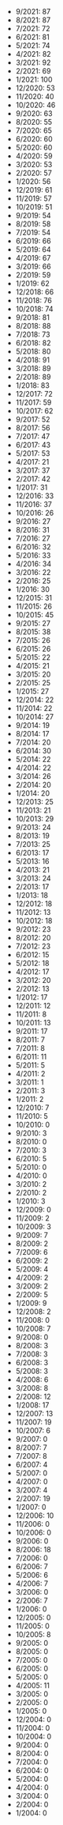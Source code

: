 *  9/2021: 87
*  8/2021: 87
*  7/2021: 72
*  6/2021: 81
*  5/2021: 74
*  4/2021: 82
*  3/2021: 92
*  2/2021: 69
*  1/2021: 100
*  12/2020: 53
*  11/2020: 40
*  10/2020: 46
*  9/2020: 63
*  8/2020: 55
*  7/2020: 65
*  6/2020: 60
*  5/2020: 60
*  4/2020: 59
*  3/2020: 53
*  2/2020: 57
*  1/2020: 56
*  12/2019: 61
*  11/2019: 57
*  10/2019: 51
*  9/2019: 54
*  8/2019: 58
*  7/2019: 54
*  6/2019: 66
*  5/2019: 64
*  4/2019: 67
*  3/2019: 66
*  2/2019: 59
*  1/2019: 62
*  12/2018: 66
*  11/2018: 76
*  10/2018: 74
*  9/2018: 81
*  8/2018: 88
*  7/2018: 73
*  6/2018: 82
*  5/2018: 80
*  4/2018: 91
*  3/2018: 89
*  2/2018: 89
*  1/2018: 83
*  12/2017: 72
*  11/2017: 59
*  10/2017: 62
*  9/2017: 52
*  8/2017: 56
*  7/2017: 47
*  6/2017: 43
*  5/2017: 53
*  4/2017: 21
*  3/2017: 37
*  2/2017: 42
*  1/2017: 31
*  12/2016: 33
*  11/2016: 37
*  10/2016: 26
*  9/2016: 27
*  8/2016: 31
*  7/2016: 27
*  6/2016: 32
*  5/2016: 33
*  4/2016: 34
*  3/2016: 22
*  2/2016: 25
*  1/2016: 30
*  12/2015: 31
*  11/2015: 26
*  10/2015: 45
*  9/2015: 27
*  8/2015: 38
*  7/2015: 26
*  6/2015: 26
*  5/2015: 22
*  4/2015: 21
*  3/2015: 20
*  2/2015: 25
*  1/2015: 27
*  12/2014: 22
*  11/2014: 22
*  10/2014: 27
*  9/2014: 19
*  8/2014: 17
*  7/2014: 20
*  6/2014: 30
*  5/2014: 22
*  4/2014: 22
*  3/2014: 26
*  2/2014: 20
*  1/2014: 20
*  12/2013: 25
*  11/2013: 21
*  10/2013: 29
*  9/2013: 24
*  8/2013: 19
*  7/2013: 25
*  6/2013: 17
*  5/2013: 16
*  4/2013: 21
*  3/2013: 24
*  2/2013: 17
*  1/2013: 18
*  12/2012: 18
*  11/2012: 13
*  10/2012: 18
*  9/2012: 23
*  8/2012: 20
*  7/2012: 23
*  6/2012: 15
*  5/2012: 18
*  4/2012: 17
*  3/2012: 20
*  2/2012: 13
*  1/2012: 17
*  12/2011: 12
*  11/2011: 8
*  10/2011: 13
*  9/2011: 17
*  8/2011: 7
*  7/2011: 8
*  6/2011: 11
*  5/2011: 5
*  4/2011: 2
*  3/2011: 1
*  2/2011: 3
*  1/2011: 2
*  12/2010: 7
*  11/2010: 5
*  10/2010: 0
*  9/2010: 3
*  8/2010: 0
*  7/2010: 3
*  6/2010: 5
*  5/2010: 0
*  4/2010: 0
*  3/2010: 2
*  2/2010: 2
*  1/2010: 3
*  12/2009: 0
*  11/2009: 2
*  10/2009: 3
*  9/2009: 7
*  8/2009: 2
*  7/2009: 6
*  6/2009: 2
*  5/2009: 4
*  4/2009: 2
*  3/2009: 2
*  2/2009: 5
*  1/2009: 9
*  12/2008: 2
*  11/2008: 0
*  10/2008: 7
*  9/2008: 0
*  8/2008: 3
*  7/2008: 3
*  6/2008: 3
*  5/2008: 3
*  4/2008: 6
*  3/2008: 8
*  2/2008: 12
*  1/2008: 17
*  12/2007: 13
*  11/2007: 19
*  10/2007: 6
*  9/2007: 0
*  8/2007: 7
*  7/2007: 8
*  6/2007: 4
*  5/2007: 0
*  4/2007: 0
*  3/2007: 4
*  2/2007: 19
*  1/2007: 0
*  12/2006: 10
*  11/2006: 0
*  10/2006: 0
*  9/2006: 0
*  8/2006: 18
*  7/2006: 0
*  6/2006: 7
*  5/2006: 6
*  4/2006: 7
*  3/2006: 0
*  2/2006: 7
*  1/2006: 0
*  12/2005: 0
*  11/2005: 0
*  10/2005: 8
*  9/2005: 0
*  8/2005: 0
*  7/2005: 0
*  6/2005: 0
*  5/2005: 0
*  4/2005: 11
*  3/2005: 0
*  2/2005: 0
*  1/2005: 0
*  12/2004: 0
*  11/2004: 0
*  10/2004: 0
*  9/2004: 0
*  8/2004: 0
*  7/2004: 0
*  6/2004: 0
*  5/2004: 0
*  4/2004: 0
*  3/2004: 0
*  2/2004: 0
*  1/2004: 0